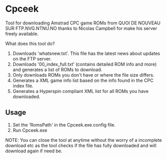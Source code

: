 # Cpceek

Tool for downloading Amstrad CPC game ROMs from QUOI DE NOUVEAU SUR FTP.NVG.NTNU.NO thanks to Nicolas Campbell for make his server freely available.

What does this tool do?
1. Downloads 'whatsnew.txt'. This file has the latest news about updates on the FTP server.
2. Downloads '00_index_full.txt' (contains detailed ROM info and more) and generates a list of ROMs to download.
3. Only downloads ROMs you don't have or where the file size differs. 
4. Generates a XML game info list based on the info found in the CPC index file.
5. Generates a Hyperspin compliant XML list for all ROMs you have downloaded.

## Usage

1. Set the 'RomsPath' in the Cpceek.exe.config file.
2. Run Cpceek.exe

NOTE: You can close the tool at anytime without the worry of a incomplete download etc as the tool checks if the file has fully downloaded and will download again if need be.


